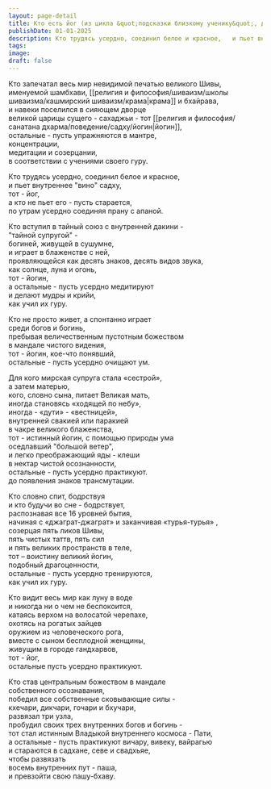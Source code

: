 ```yaml
---
layout: page-detail
title: Кто есть йог (из цикла &quot;подсказки близкому ученику&quot;, данные сумеречным языком)
publishDate: 01-01-2025
description: Кто трудясь усердно, соединил белое и красное,   и пьет внутреннее "вино" садху, тот - йог, а кто не пьет его - пусть старается, по утрам усердно соединяя прану с апаной.
tags:
image:
draft: false
---
```

Кто запечатал весь мир невидимой печатью великого Шивы,  
именуемой шамбхави, [[религия и философия/шиваизм/школы шиваизма/кашмирский шиваизм/крама|крама]] и бхайрава,   
и навеки поселился в сияющем дворце   
великой царицы сущего - сахаджьи - тот [[религия и философия/санатана дхарма/поведение/садху/йогин|йогин]],   
остальные - пусть упражняются в мантре,   
концентрации,   
медитации и созерцании,   
в соответствии с учениями своего гуру.  
  
Кто трудясь усердно, соединил белое и красное,   
и пьет внутреннее "вино" садху,   
тот - йог,   
а кто не пьет его - пусть старается,   
по утрам усердно соединяя прану с апаной.  
  
Кто вступил в тайный союз с внутренней дакини -   
"тайной супругой" -   
богиней, живущей в сушумне,   
и играет в блаженстве с ней,   
проявляющейся как десять знаков, десять видов звука,   
как солнце, луна и огонь,   
тот - йогин,   
а остальные - пусть усердно медитируют  
и делают мудры и крийи,   
как учил их гуру.  
  
Кто не просто живет, а спонтанно играет   
среди богов и богинь,   
пребывая величественным пустотным божеством   
в мандале чистого видения,   
тот - йогин, кое-что понявший,   
остальные - пусть усердно очищают ум.   
  
Для кого мирская супруга стала «сестрой»,   
а затем матерью,   
кого, словно сына, питает Великая мать,   
иногда становясь «ходящей по небу»,   
иногда - «дути» - «вестницей»,   
внутренней свакией или паракией   
в чакре великого блаженства,   
тот - истинный йогин, с помощью природы ума   
оседлавший "большой ветер",   
и легко преображающий яды - клеши   
в нектар чистой осознанности,   
остальные - пусть усердно практикуют.   
до появления знаков трансмутации.   
  
Кто словно спит, бодрствуя   
и кто будучи во сне - бодрствует,   
распознавая все 16 уровней бытия,  
начиная с «джаграт-джаграт» и заканчивая «турья-турья» ,   
созерцая пять ликов Шивы,  
пять чистых таттв, пять сил  
и пять великих пространств в теле,   
тот – воистину великий йогин,   
подобный драгоценности,  
остальные - пусть усердно тренируются,   
как учил их гуру.   
  
Кто видит весь мир как луну в воде   
и никогда ни о чем не беспокоится,   
катаясь верхом на волосатой черепахе,   
охотясь на рогатых зайцев   
оружием из человеческого рога,   
вместе с сыном бесплодной женщины,   
живущим в городе гандхарвов,   
тот - йог,   
остальные пусть усердно практикуют.   
  
Кто став центральным божеством в мандале   
собственного осознавания,   
победил все собственные сковывающие силы -   
кхечари, дикчари, гочари и бхучари,   
развязал три узла,   
пробудил своих трех внутренних богов и богинь -   
тот стал истинным Владыкой внутреннего космоса - Пати,   
а остальные - пусть практикуют вичару, вивеку, вайрагью   
и стараются в садхане, севе и свадхьяе,   
чтобы развязать   
восемь внутренних пут - паша,   
и превзойти свою пашу-бхаву.   
  
  
